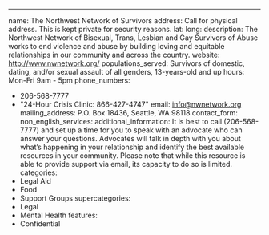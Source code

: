---
name: The Northwest Network of Survivors
address: Call for physical address. This is kept private for security reasons.
lat:
long:
description: The Northwest Network of Bisexual, Trans, Lesbian and Gay Survivors of Abuse works to end violence and abuse by building loving and equitable relationships in our community and across the country.
website: http://www.nwnetwork.org/
populations_served: Survivors of domestic, dating, and/or sexual assault of all genders, 13-years-old and up
hours: Mon-Fri 9am - 5pm
phone_numbers:
  - 206-568-7777
  - "24-Hour Crisis Clinic: 866-427-4747"
email: info@nwnetwork.org
mailing_address: P.O. Box 18436, Seattle, WA 98118
contact_form:
non_english_services: 
additional_information: It is best to call (206-568-7777) and set up a time for you to speak with an advocate who can answer your questions. Advocates will talk in depth with you about what’s happening in your relationship and identify the best available resources in your community. Please note that while this resource is able to provide support via email, its capacity to do so is limited.
categories:
  - Legal Aid
  - Food
  - Support Groups
supercategories:
  - Legal
  - Mental Health
features:
  - Confidential